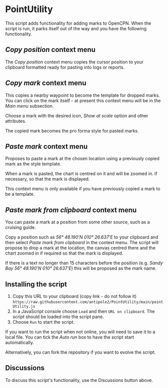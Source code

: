 # PointUtility
 
This script adds functionality for adding marks to OpenCPN.  When the script is run, it parks itself out of the way and you have the following functionality.

## _Copy position_ context menu

The _Copy position_ context menu copies the cursor position to your clipboard formatted ready for pasting into logs or reports.

## _Copy mark_ context menu

This copies a nearby waypoint to become the template for dropped marks.  You can click on the mark itself - at present this context menu will be in the _Main menu_ subsection.

Choose a mark with the desired icon, _Show at scale_  option and other attributes.

The copied mark becomes the pro forma style for pasted marks.

## _Paste mark_ context menu

Proposes to paste a mark at the chosen location using a previously copied mark as the style template.

When a mark is pasted, the chart is centred on it and will be zoomed in. if necessary, so that the mark is displayed.

This context menu is only available if you have previously copied a mark to be a template.

## _Paste mark from clipboard_ context menu

You can paste a mark at a position from some other source, such as a cruising guide.

Copy a position such as  _56° 48.190'N 010° 26.637'E_ to your clipboard and then select _Paste mark from clipboard_ in the context menu.  The script will propose to drop a mark at the location, the canvas centred there and the chart zoomed in if required so that the mark is displayed.

If there is a text no longer than 15 characters before the position (e.g. _Sandy Bay 56° 48.190'N 010° 26.637'E_) this will be proposed as the mark name.

## Installing the script

1. Copy this URL to your clipboard (copy link - do not follow it) `https://raw.githubusercontent.com/antipole2/PointUtility/main/pointUtility.js`
2. In a JavaScript console choose `Load` and then `URL on clipboard`.  The script should be loaded into the script pane.
3. Choose `Run` to start the script.

If you want to run the script when not online, you will need to save it to a local file.  You can tick the _Auto run_ box to have the script start automatically.

Alternatively, you can fork the repository if you want to evolve the script.

## Discussions

To discuss this script's functionality, use the Discussions button above.
